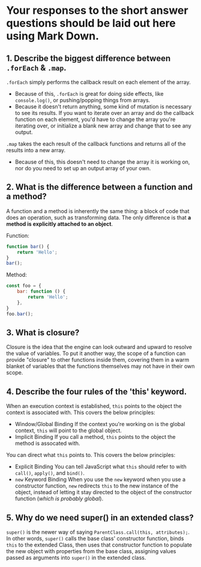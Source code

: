 # Your responses to the short answer questions should be laid out here using Mark Down.
## 1. Describe the biggest difference between `.forEach` & `.map`.

`.forEach` simply performs the callback result on each element of the array.
* Because of this, `.forEach` is great for doing side effects, like `console.log()`, or pushing/popping things from arrays.
* Because it doesn't return anything, some kind of mutation is necessary to see its results. If you want to iterate over an array and do the callback function on each element, you'd have to change the array you're iterating over, or initialize a blank new array and change that to see any output.

`.map` takes the each result of the callback functions and returns all of the results into a new array.
* Because of this, this doesn't need to change the array it is working on, nor do you need to set up an output array of your own. 

## 2. What is the difference between a function and a method?

A function and a method is inherently the same thing: a block of code that does an operation, such as transforming data. The only difference is that **a method is explicitly attached to an object**. 

Function:
```js
function bar() {
    return 'Hello';
}
bar();
```

Method:
```js
const foo = {
    bar: function () {
        return 'Hello';
    },
}
foo.bar();
```

## 3. What is closure?

Closure is the idea that the engine can look outward and upward to resolve the value of variables. To put it another way, the scope of a function can provide "closure" to other functions inside them, covering them in a warm blanket of variables that the functions themselves may not have in their own scope. 

## 4. Describe the four rules of the 'this' keyword.

When an execution context is established, `this` points to the object the context is associated with. This covers the below principles:
* Window/Global Binding
If the context you're working on is the global context, `this` will point to the global object.
* Implicit Binding
If you call a method, `this` points to the object the method is assocated with.

You can direct what `this` points to. This covers the below principles:
* Explicit Binding
You can tell JavaScript what `this` should refer to with `call()`, `apply()`, and `bind()`.
* `new` Keyword Binding
When you use the `new` keyword when you use a constructor function, `new` redirects `this` to the new instance of the object, instead of letting it stay directed to the object of the constructor function (*which is probably global*).

## 5. Why do we need super() in an extended class?

`super()` is the newer way of saying `ParentClass.call(this, attributes);`. In other words, `super()` calls the base class' constructor function, binds `this` to the extended Class, then uses that constructor function to populate the new object with properties from the base class, assigning values passed as arguments into `super()` in the extended class.